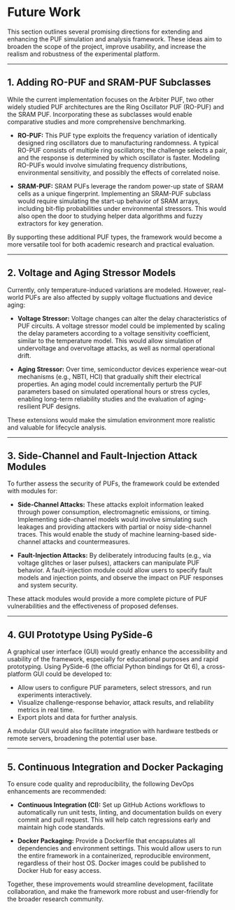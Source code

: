 # Future Work

This section outlines several promising directions for extending and enhancing the PUF simulation and analysis framework. These ideas aim to broaden the scope of the project, improve usability, and increase the realism and robustness of the experimental platform.

---

## 1. Adding RO-PUF and SRAM-PUF Subclasses

While the current implementation focuses on the Arbiter PUF, two other widely studied PUF architectures are the Ring Oscillator PUF (RO-PUF) and the SRAM PUF. Incorporating these as subclasses would enable comparative studies and more comprehensive benchmarking.

- **RO-PUF:** This PUF type exploits the frequency variation of identically designed ring oscillators due to manufacturing randomness. A typical RO-PUF consists of multiple ring oscillators; the challenge selects a pair, and the response is determined by which oscillator is faster. Modeling RO-PUFs would involve simulating frequency distributions, environmental sensitivity, and possibly the effects of correlated noise.

- **SRAM-PUF:** SRAM PUFs leverage the random power-up state of SRAM cells as a unique fingerprint. Implementing an SRAM-PUF subclass would require simulating the start-up behavior of SRAM arrays, including bit-flip probabilities under environmental stressors. This would also open the door to studying helper data algorithms and fuzzy extractors for key generation.

By supporting these additional PUF types, the framework would become a more versatile tool for both academic research and practical evaluation.

---

## 2. Voltage and Aging Stressor Models

Currently, only temperature-induced variations are modeled. However, real-world PUFs are also affected by supply voltage fluctuations and device aging:

- **Voltage Stressor:** Voltage changes can alter the delay characteristics of PUF circuits. A voltage stressor model could be implemented by scaling the delay parameters according to a voltage sensitivity coefficient, similar to the temperature model. This would allow simulation of undervoltage and overvoltage attacks, as well as normal operational drift.

- **Aging Stressor:** Over time, semiconductor devices experience wear-out mechanisms (e.g., NBTI, HCI) that gradually shift their electrical properties. An aging model could incrementally perturb the PUF parameters based on simulated operational hours or stress cycles, enabling long-term reliability studies and the evaluation of aging-resilient PUF designs.

These extensions would make the simulation environment more realistic and valuable for lifecycle analysis.

---

## 3. Side-Channel and Fault-Injection Attack Modules

To further assess the security of PUFs, the framework could be extended with modules for:

- **Side-Channel Attacks:** These attacks exploit information leaked through power consumption, electromagnetic emissions, or timing. Implementing side-channel models would involve simulating such leakages and providing attackers with partial or noisy side-channel traces. This would enable the study of machine learning-based side-channel attacks and countermeasures.

- **Fault-Injection Attacks:** By deliberately introducing faults (e.g., via voltage glitches or laser pulses), attackers can manipulate PUF behavior. A fault-injection module could allow users to specify fault models and injection points, and observe the impact on PUF responses and system security.

These attack modules would provide a more complete picture of PUF vulnerabilities and the effectiveness of proposed defenses.

---

## 4. GUI Prototype Using PySide-6

A graphical user interface (GUI) would greatly enhance the accessibility and usability of the framework, especially for educational purposes and rapid prototyping. Using PySide-6 (the official Python bindings for Qt 6), a cross-platform GUI could be developed to:

- Allow users to configure PUF parameters, select stressors, and run experiments interactively.
- Visualize challenge-response behavior, attack results, and reliability metrics in real time.
- Export plots and data for further analysis.

A modular GUI would also facilitate integration with hardware testbeds or remote servers, broadening the potential user base.

---

## 5. Continuous Integration and Docker Packaging

To ensure code quality and reproducibility, the following DevOps enhancements are recommended:

- **Continuous Integration (CI):** Set up GitHub Actions workflows to automatically run unit tests, linting, and documentation builds on every commit and pull request. This will help catch regressions early and maintain high code standards.

- **Docker Packaging:** Provide a Dockerfile that encapsulates all dependencies and environment settings. This would allow users to run the entire framework in a containerized, reproducible environment, regardless of their host OS. Docker images could be published to Docker Hub for easy access.

Together, these improvements would streamline development, facilitate collaboration, and make the framework more robust and user-friendly for the broader research community. 